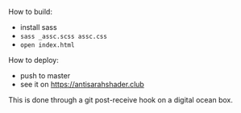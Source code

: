 How to build:
* install sass
* `sass _assc.scss assc.css`
* `open index.html`

How to deploy:
* push to master
* see it on https://antisarahshader.club

This is done through a git post-receive hook on a digital ocean box.
